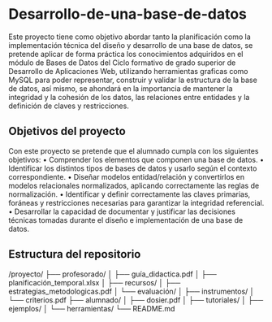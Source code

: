 # Desarrollo-de-una-base-de-datos
Este proyecto tiene como objetivo abordar tanto la planificación como la implementación técnica del diseño y desarrollo de una base de datos, se pretende aplicar de forma práctica los conocimientos adquiridos en el módulo de Bases de Datos del Ciclo formativo de grado superior de Desarrollo de Aplicaciones Web, utilizando herramientas graficas como MySQL para poder representar, construir y validar la estructura de la base de datos, así mismo, se ahondará en la importancia de mantener la integridad y la cohesión de los datos, las relaciones entre entidades y la definición de claves y restricciones.

## Objetivos del proyecto
Con este proyecto se pretende que el alumnado cumpla con los siguientes objetivos:
•	Comprender los elementos que componen una base de datos.
•	Identificar los distintos tipos de bases de datos y usarlo según el contexto correspondiente.
•	Diseñar modelos entidad/relación y convertirlos en modelos relacionales normalizados, aplicando correctamente las reglas de normalización.
•	Identificar y definir correctamente las claves primarias, foráneas y restricciones necesarias para garantizar la integridad referencial.
•	Desarrollar la capacidad de documentar y justificar las decisiones técnicas tomadas durante el diseño e implementación de una base de datos.

## Estructura del repositorio
/proyecto/
├── profesorado/
│   ├── guía_didactica.pdf
│   ├── planificación_temporal.xlsx
│   ├── recursos/
│   ├── estrategias_metodologicas.pdf
│   └── evaluación/
│       ├── instrumentos/
│       └── criterios.pdf
├── alumnado/
│   ├── dosier.pdf
│   ├── tutoriales/
│   ├── ejemplos/
│   └── herramientas/
└── README.md
